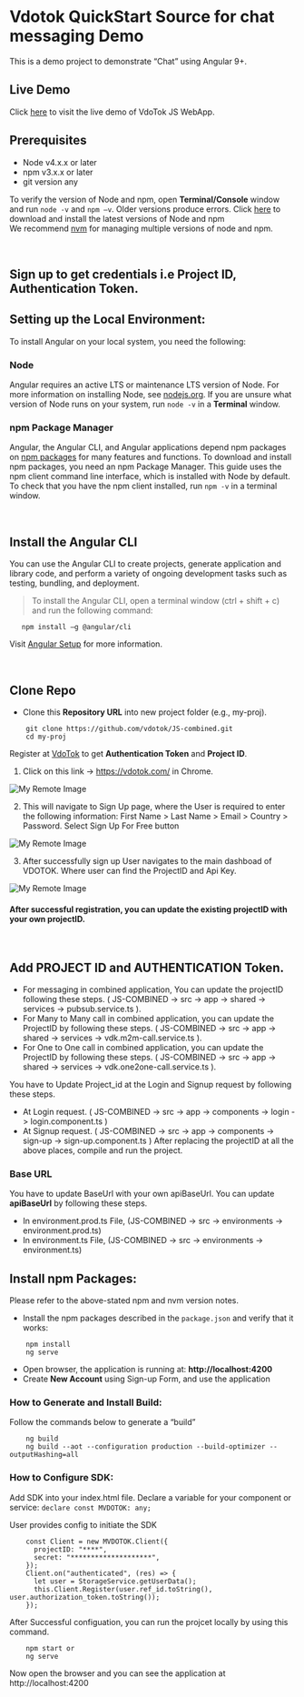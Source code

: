 # Vdotok QuickStart Source for chat messaging Demo

This is a demo project to demonstrate “Chat” using Angular 9+.

## Live Demo

Click <a href="https://combined.vdotok.com" target="_blank" title="Chat Demo">here</a> to visit the live demo of VdoTok JS WebApp.

## Prerequisites

- Node v4.x.x or later
- npm v3.x.x or later
- git version any

To verify the version of Node and npm, open **Terminal/Console** window and run `node -v` and `npm –v`. Older versions produce errors.
Click <a href="https://docs.npmjs.com/getting-started/installing-node" target="_blank">here</a> to download and install the latest versions of Node and npm  
We recommend [nvm](https://github.com/creationix/nvm) for managing multiple versions of node and npm.

<br/>

## Sign up to get credentials i.e Project ID, Authentication Token.

## Setting up the Local Environment:

To install Angular on your local system, you need the following:

### Node

Angular requires an active LTS or maintenance LTS version of Node. For more information on installing Node, see <a href="https://nodejs.org/en/" target="_blank">nodejs.org</a>. If you are unsure what version of Node runs on your system, run `node -v` in a **Terminal** window.

### npm Package Manager

Angular, the Angular CLI, and Angular applications depend npm packages on <a href="https://docs.npmjs.com/about-npm" target="_blank">npm packages</a> for many features and functions. To download and install npm packages, you need an npm Package Manager. This guide uses the npm client command line interface, which is installed with Node by default. To check that you have the npm client installed, run `npm -v` in a terminal window.

<br/>

## Install the Angular CLI

You can use the Angular CLI to create projects, generate application and library code, and perform a variety of ongoing development tasks such as testing, bundling, and deployment.

> To install the Angular CLI, open a terminal window (ctrl + shift + c) and run the following command:

```shell
   npm install –g @angular/cli
```

Visit <a href="https://angular.io/guide/setup-local" target="_blank">Angular Setup</a> for more information.

<br/>

## Clone Repo

- Clone this **Repository URL** into new project folder (e.g., my-proj).

```shell
    git clone https://github.com/vdotok/JS-combined.git
    cd my-proj
```

Register at <a href="https://userpanel.vdotok.com/overview" target="_blank">VdoTok</a> to get **Authentication Token** and **Project ID**.

1. Click on this link -> https://vdotok.com/ in Chrome.

![My Remote Image](https://user-images.githubusercontent.com/87179594/184070841-f9b91f46-93df-4047-acfb-4739fd207aaa.jpg)

2. This will navigate to Sign Up page, where the User is required to enter the following information: First Name > Last Name > Email > Country > Password. Select Sign Up For Free button

![My Remote Image](https://user-images.githubusercontent.com/87179594/184070989-e8b26d85-6e64-4ef3-b6d7-56449738236c.jpg)

3. After successfully sign up User navigates to the main dashboad of VDOTOK. Where user can find the ProjectID and Api Key.

![My Remote Image](https://user-images.githubusercontent.com/87179594/184071060-9909513b-f880-4de8-9481-6ab91ae2be95.jpg)

#### After successful registration, you can update the existing projectID with your own projectID.

<br/>

## Add PROJECT ID and AUTHENTICATION Token.

- For messaging in combined application, You can update the projectID following these steps. ( JS-COMBINED -> src -> app -> shared -> services -> pubsub.service.ts ).
- For Many to Many call in combined application, you can update the ProjectID by following these steps. ( JS-COMBINED -> src -> app -> shared -> services -> vdk.m2m-call.service.ts ).
- For One to One call in combined application, you can update the ProjectID by following these steps. ( JS-COMBINED -> src -> app -> shared -> services -> vdk.one2one-call.service.ts ).

You have to Update Project_id at the Login and Signup request by following these steps.

- At Login request. ( JS-COMBINED -> src -> app -> components -> login -> login.component.ts )
- At Signup request. ( JS-COMBINED -> src -> app -> components -> sign-up -> sign-up.component.ts )
  After replacing the projectID at all the above places, compile and run the project.

### Base URL

You have to update BaseUrl with your own apiBaseUrl. You can update **apiBaseUrl** by following these steps.

- In environment.prod.ts File, (JS-COMBINED -> src -> environments -> environment.prod.ts)
- In environment.ts File, (JS-COMBINED -> src -> environments -> environment.ts)

## Install npm Packages:

Please refer to the above-stated npm and nvm version notes.

- Install the npm packages described in the `package.json` and verify that it works:

```shell
    npm install
    ng serve
```

- Open browser, the application is running at: **http://localhost:4200**
- Create **New Account** using Sign-up Form, and use the application

### How to Generate and Install Build:

Follow the commands below to generate a “build”

```shell
    ng build
    ng build --aot --configuration production --build-optimizer --outputHashing=all
```

### How to Configure SDK:

Add SDK into your index.html file. Declare a variable for your component or service:
`declare const MVDOTOK: any;`

User provides config to initiate the SDK

```shell
    const Client = new MVDOTOK.Client({
      projectID: "****",
      secret: "********************",
    });
    Client.on("authenticated", (res) => {
      let user = StorageService.getUserData();
      this.Client.Register(user.ref_id.toString(), user.authorization_token.toString());
    });
```

After Successful configuation, you can run the projcet locally by using this command.

```shell
    npm start or
    ng serve
```

Now open the browser and you can see the application at http://localhost:4200
